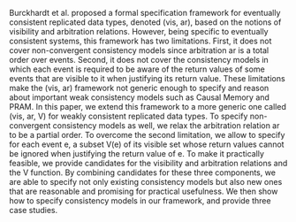 Burckhardt et al. proposed a formal specification framework for eventually consistent replicated data types, denoted (vis, ar), based on the notions of visibility and arbitration relations. However, being specific to eventually consistent systems, this framework has two limitations. First, it does not cover non-convergent consistency models since arbitration ar is a total order over events. Second, it does not cover the consistency models in which each event is required to be aware of the return values of some events that are visible to it when justifying its return value. These limitations make the (vis, ar) framework not generic enough to specify and reason about important weak consistency models such as Causal Memory and PRAM. In this paper, we extend this framework to a more generic one called (vis, ar, V) for weakly consistent replicated data types. To specify non-convergent consistency models as well, we relax the arbitration relation ar to be a partial order. To overcome the second limitation, we allow to specify for each event e, a subset V(e) of its visible set whose return values cannot be ignored when justifying the return value of e. To make it practically feasible, we provide candidates for the visibility and arbitration relations and the V function. By combining candidates for these three components, we are able to specify not only existing consistency models but also new ones that are reasonable and promising for practical usefulness. We then show how to specify consistency models in our framework, and provide three case studies.